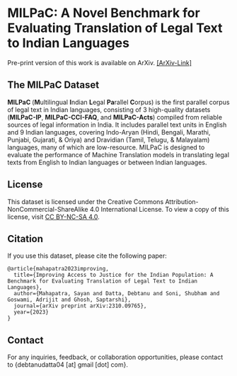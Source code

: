 # MILPaC: A Novel Benchmark for Evaluating Translation of Legal Text to Indian Languages

Pre-print version of this work is available on ArXiv. <a href="https://arxiv.org/abs/2310.09765">[ArXiv-Link] </a>

## The MILPaC Dataset 
<b> MILPaC </b> (**M**ultilingual **I**ndian **L**egal **Pa**rallel **C**orpus) is the first parallel corpus of legal text in Indian languages, consisting of 3 high-quality datasets (**MILPaC-IP**, **MILPaC-CCI-FAQ**, and **MILPaC-Acts**) compiled from reliable sources of legal information in India. It includes parallel text units in English and 9 Indian languages, covering Indo-Aryan (Hindi, Bengali, Marathi, Punjabi, Gujarati, & Oriya) and Dravidian (Tamil, Telugu, & Malayalam) languages, many of which are low-resource. MILPaC is designed to evaluate the performance of Machine Translation models in translating legal texts from English to Indian languages or between Indian languages.


## License
This dataset is licensed under the Creative Commons Attribution-NonCommercial-ShareAlike 4.0 International License. To view a copy of this license, visit [CC BY-NC-SA 4.0](https://creativecommons.org/licenses/by-nc-sa/4.0/).

## Citation
If you use this dataset, please cite the following paper:
```
@article{mahapatra2023improving,
  title={Improving Access to Justice for the Indian Population: A Benchmark for Evaluating Translation of Legal Text to Indian Languages},
  author={Mahapatra, Sayan and Datta, Debtanu and Soni, Shubham and Goswami, Adrijit and Ghosh, Saptarshi},
  journal={arXiv preprint arXiv:2310.09765},
  year={2023}
}
```

## Contact
For any inquiries, feedback, or collaboration opportunities, please contact to {debtanudatta04 [at] gmail [dot] com}.
